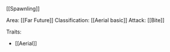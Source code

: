 [[Spawnling]]

Area: [[Far Future]]
Classification: [[Aerial basic]]
Attack: [[Bite]]

Traits:
- [[Aerial]]